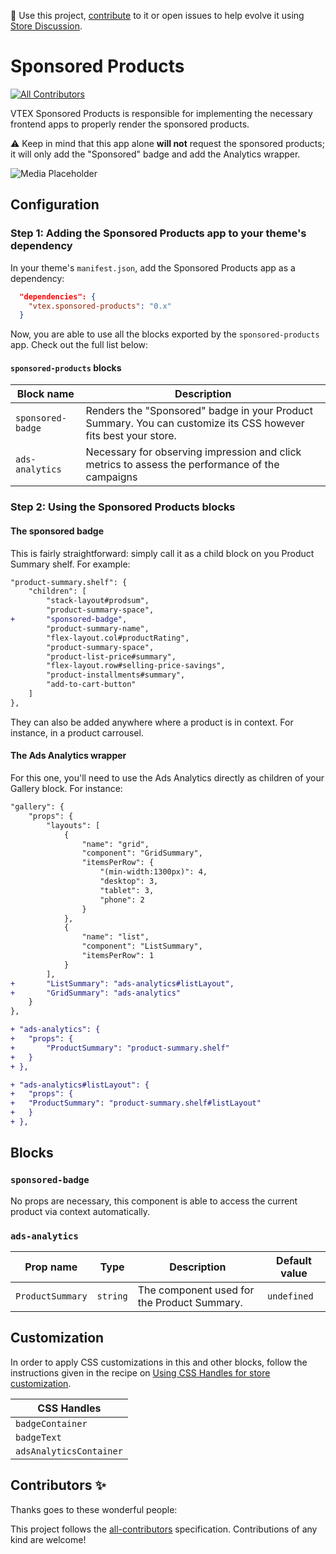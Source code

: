 📢 Use this project, [contribute](https://github.com/vtex-apps/sponsored-products) to it or open issues to help evolve it using [Store Discussion](https://github.com/vtex-apps/store-discussion).

# Sponsored Products

<!-- DOCS-IGNORE:start -->
<!-- ALL-CONTRIBUTORS-BADGE:START - Do not remove or modify this section -->

[![All Contributors](https://img.shields.io/badge/all_contributors-0-orange.svg?style=flat-square)](#contributors-)

<!-- ALL-CONTRIBUTORS-BADGE:END -->
<!-- DOCS-IGNORE:end -->

VTEX Sponsored Products is responsible for implementing the necessary frontend apps to properly render the sponsored products.

:warning: Keep in mind that this app alone **will not** request the sponsored products; it will only add the "Sponsored" badge and add the Analytics wrapper.

![Media Placeholder](https://github.com/vtex-apps/sponsored-products/assets/15937541/576a2021-0d90-47b7-a6fc-bb60f231cca2)

## Configuration

### Step 1: Adding the Sponsored Products app to your theme's dependency

In your theme's `manifest.json`, add the Sponsored Products app as a dependency:

```json
  "dependencies": {
    "vtex.sponsored-products": "0.x"
  }
```

Now, you are able to use all the blocks exported by the `sponsored-products` app. Check out the full list below:

#### `sponsored-products` blocks

| Block name        | Description                                                                                                    |
| ----------------- | -------------------------------------------------------------------------------------------------------------- |
| `sponsored-badge` | Renders the "Sponsored" badge in your Product Summary. You can customize its CSS however fits best your store. |
| `ads-analytics`   | Necessary for observing impression and click metrics to assess the performance of the campaigns                |

### Step 2: Using the Sponsored Products blocks

#### The sponsored badge

This is fairly straightforward: simply call it as a child block on you Product Summary shelf. For example:

```diff
"product-summary.shelf": {
    "children": [
        "stack-layout#prodsum",
        "product-summary-space",
+       "sponsored-badge",
        "product-summary-name",
        "flex-layout.col#productRating",
        "product-summary-space",
        "product-list-price#summary",
        "flex-layout.row#selling-price-savings",
        "product-installments#summary",
        "add-to-cart-button"
    ]
},
```

They can also be added anywhere where a product is in context. For instance, in a product carrousel.

#### The Ads Analytics wrapper

For this one, you'll need to use the Ads Analytics directly as children of your Gallery block. For instance:

```diff
"gallery": {
    "props": {
        "layouts": [
            {
                "name": "grid",
                "component": "GridSummary",
                "itemsPerRow": {
                    "(min-width:1300px)": 4,
                    "desktop": 3,
                    "tablet": 3,
                    "phone": 2
                }
            },
            {
                "name": "list",
                "component": "ListSummary",
                "itemsPerRow": 1
            }
        ],
+       "ListSummary": "ads-analytics#listLayout",
+       "GridSummary": "ads-analytics"
    }
},

+ "ads-analytics": {
+   "props": {
+       "ProductSummary": "product-summary.shelf"
+   }
+ },

+ "ads-analytics#listLayout": {
+   "props": {
+   "ProductSummary": "product-summary.shelf#listLayout"
+   }
+ },

```

## Blocks

### `sponsored-badge`

No props are necessary, this component is able to access the current product via context automatically.

### `ads-analytics`

| Prop name        | Type     | Description                                 | Default value |
| ---------------- | -------- | ------------------------------------------- | ------------- |
| `ProductSummary` | `string` | The component used for the Product Summary. | `undefined`   |

## Customization

In order to apply CSS customizations in this and other blocks, follow the instructions given in the recipe on [Using CSS Handles for store customization](https://vtex.io/docs/recipes/style/using-css-handles-for-store-customization).

| CSS Handles             |
| ----------------------- |
| `badgeContainer`        |
| `badgeText`             |
| `adsAnalyticsContainer` |

<!-- DOCS-IGNORE:start -->

## Contributors ✨

Thanks goes to these wonderful people:

<!-- ALL-CONTRIBUTORS-LIST:START - Do not remove or modify this section -->
<!-- prettier-ignore-start -->
<!-- markdownlint-disable -->
<!-- markdownlint-enable -->
<!-- prettier-ignore-end -->

<!-- ALL-CONTRIBUTORS-LIST:END -->

This project follows the [all-contributors](https://github.com/all-contributors/all-contributors) specification. Contributions of any kind are welcome!

<!-- DOCS-IGNORE:end -->

